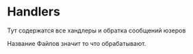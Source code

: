 # Handlers

Тут содержатся все хандлеры и обратка сообщений юзеров

Название Файлов значит то что обрабатывают.
